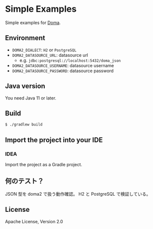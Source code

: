 Simple Examples
========================================

Simple examples for [Doma](https://github.com/domaframework/doma).

Environment
------------

* `DOMA2_DIALECT`: `H2` or `PostgreSQL`
* `DOMA2_DATASOURCE_URL`: datasource url
    * e.g. `jdbc:postgresql://localhost:5432/doma_json`
* `DOMA2_DATASOURCE_USERNAME`: datasource username
* `DOMA2_DATASOURCE_PASSWORD`: datasource password

Java version
------------

You need Java 11 or later.

Build
-----

```bash
$ ./gradlew build
```

Import the project into your IDE
--------------------------------

### IDEA

Import the project as a Gradle project.


何のテスト？
-------

JSON 型を doma2 で扱う動作確認。
H2 と PostgreSQL で検証している。


License
-------

Apache License, Version 2.0
